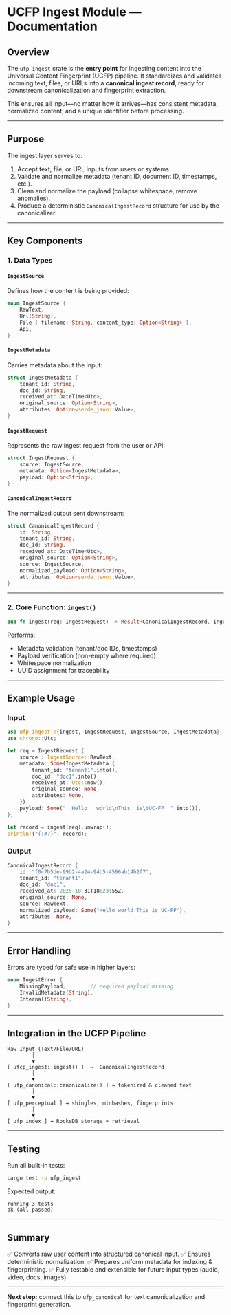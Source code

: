 # UCFP Ingest Module — Documentation

## Overview
The `ufp_ingest` crate is the **entry point** for ingesting content into the Universal Content Fingerprint (UCFP) pipeline. It standardizes and validates incoming text, files, or URLs into a **canonical ingest record**, ready for downstream canonicalization and fingerprint extraction.

This ensures all input—no matter how it arrives—has consistent metadata, normalized content, and a unique identifier before processing.

---

## Purpose
The ingest layer serves to:
1. Accept text, file, or URL inputs from users or systems.
2. Validate and normalize metadata (tenant ID, document ID, timestamps, etc.).
3. Clean and normalize the payload (collapse whitespace, remove anomalies).
4. Produce a deterministic `CanonicalIngestRecord` structure for use by the canonicalizer.

---

## Key Components

### 1. **Data Types**

#### `IngestSource`
Defines how the content is being provided:
```rust
enum IngestSource {
    RawText,
    Url(String),
    File { filename: String, content_type: Option<String> },
    Api,
}
```

#### `IngestMetadata`
Carries metadata about the input:
```rust
struct IngestMetadata {
    tenant_id: String,
    doc_id: String,
    received_at: DateTime<Utc>,
    original_source: Option<String>,
    attributes: Option<serde_json::Value>,
}
```

#### `IngestRequest`
Represents the raw ingest request from the user or API:
```rust
struct IngestRequest {
    source: IngestSource,
    metadata: Option<IngestMetadata>,
    payload: Option<String>,
}
```

#### `CanonicalIngestRecord`
The normalized output sent downstream:
```rust
struct CanonicalIngestRecord {
    id: String,
    tenant_id: String,
    doc_id: String,
    received_at: DateTime<Utc>,
    original_source: Option<String>,
    source: IngestSource,
    normalized_payload: Option<String>,
    attributes: Option<serde_json::Value>,
}
```

---

### 2. **Core Function: `ingest()`**

```rust
pub fn ingest(req: IngestRequest) -> Result<CanonicalIngestRecord, IngestError>
```

Performs:
- Metadata validation (tenant/doc IDs, timestamps)
- Payload verification (non-empty where required)
- Whitespace normalization
- UUID assignment for traceability

---

## Example Usage

### Input
```rust
use ufp_ingest::{ingest, IngestRequest, IngestSource, IngestMetadata};
use chrono::Utc;

let req = IngestRequest {
    source : IngestSource::RawText,
    metadata: Some(IngestMetadata {
        tenant_id: "tenant1".into(),
        doc_id: "doc1".into(),
        received_at: Utc::now(),
        original_source: None,
        attributes: None,
    }),
    payload: Some("  Hello   world\nThis  is\tUC-FP  ".into()),
};

let record = ingest(req).unwrap();
println!("{:#?}", record);
```

### Output
```rust
CanonicalIngestRecord {
    id: "f0c7b5de-99b2-4a24-94b5-4566ab14b2f7",
    tenant_id: "tenant1",
    doc_id: "doc1",
    received_at: 2025-10-31T18:23:55Z,
    original_source: None,
    source: RawText,
    normalized_payload: Some("Hello world This is UC-FP"),
    attributes: None,
}
```

---

## Error Handling
Errors are typed for safe use in higher layers:
```rust
enum IngestError {
    MissingPayload,        // required payload missing
    InvalidMetadata(String),
    Internal(String),
}
```

---

## Integration in the UCFP Pipeline
```
Raw Input (Text/File/URL)
        │
        ▼
[ ufcp_ingest::ingest() ]  →  CanonicalIngestRecord
        │
        ▼
[ ufp_canonical::canonicalize() ] → tokenized & cleaned text
        │
        ▼
[ ufp_perceptual ] → shingles, minhashes, fingerprints
        │
        ▼
[ ufp_index ] → RocksDB storage + retrieval
```

---

## Testing
Run all built-in tests:
```bash
cargo test -p ufp_ingest
```

Expected output:
```
running 3 tests
ok (all passed)
```

---

## Summary
✅ Converts raw user content into structured canonical input.
✅ Ensures deterministic normalization.
✅ Prepares uniform metadata for indexing & fingerprinting.
✅ Fully testable and extensible for future input types (audio, video, docs, images).

---
**Next step:** connect this to `ufp_canonical` for text canonicalization and fingerprint generation.
